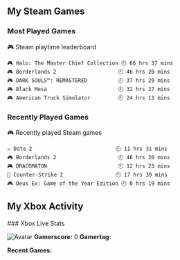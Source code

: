 ## My Steam Games

### Most Played Games
<!-- steam-box-playtime start -->
🎮 Steam playtime leaderboard
```text
🎮 Halo: The Master Chief Collection 🕘 66 hrs 37 mins
🎮 Borderlands 2                    🕘 46 hrs 20 mins
🎮 DARK SOULS™: REMASTERED          🕘 37 hrs 29 mins
🎮 Black Mesa                       🕘 32 hrs 27 mins
🎮 American Truck Simulator         🕘 24 hrs 13 mins
```
<!-- Powered by https://github.com/torresflo/steam-box-for-readme . -->
<!-- steam-box-playtime end -->

### Recently Played Games
<!-- steam-box-recent start -->
🎮 Recently played Steam games
```text
⚔️ Dota 2                           🕘 11 hrs 31 mins
🎮 Borderlands 2                    🕘 46 hrs 20 mins
🎮 DRACOMATON                       🕘 12 hrs 23 mins
🔫 Counter-Strike 2                 🕘 17 hrs 39 mins
🎮 Deus Ex: Game of the Year Edition 🕘 0 hrs 19 mins
```
<!-- Powered by https://github.com/torresflo/steam-box-for-readme . -->
<!-- steam-box-recent end -->

## My Xbox Activity

<!-- XBL_STATS -->### Xbox Live Stats
![Avatar]()
**Gamerscore:** 0
**Gamertag:** 

**Recent Games:**<!-- /XBL_STATS -->
